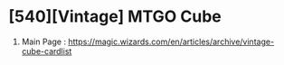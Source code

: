 # [540][Vintage] MTGO Cube

1. Main Page : https://magic.wizards.com/en/articles/archive/vintage-cube-cardlist
